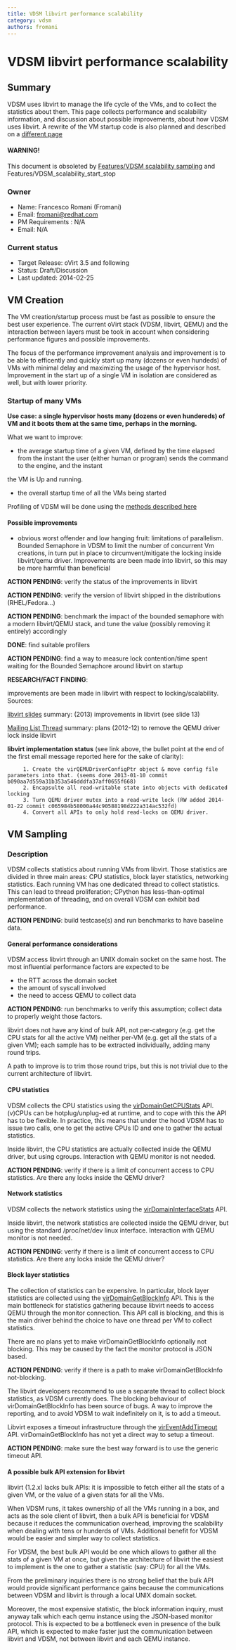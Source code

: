 ```yaml
---
title: VDSM libvirt performance scalability
category: vdsm
authors: fromani
---
```


# VDSM libvirt performance scalability

## Summary

VDSM uses libvirt to manage the life cycle of the VMs, and to collect the statistics about them. This page collects performance and scalability information, and discussion about possible improvements, about how VDSM uses libvirt. A rewrite of the VM startup code is also planned and described on a [different page](/develop/developer-guide/vdsm/vm-startup.html)

#### WARNING!

This document is obsoleted by [Features/VDSM scalability sampling](/develop/developer-guide/vdsm/scalability-sampling.html)
 and Features/VDSM_scalability_start_stop

### Owner

*   Name: Francesco Romani (Fromani)
*   Email: <fromani@redhat.com>
*   PM Requirements : N/A
*   Email: N/A

### Current status

*   Target Release: oVirt 3.5 and following
*   Status: Draft/Discussion
*   Last updated: 2014-02-25

## VM Creation

The VM creation/startup process must be fast as possible to ensure the best user experience. The current oVirt stack (VDSM, libvirt, QEMU) and the interaction between layers must be took in account when considering performance figures and possible improvements.

The focus of the performance improvement analysis and improvement is to be able to efficently and quickly start up many (dozens or even hundeds) of VMs with minimal delay and maximizing the usage of the hypervisor host. Improvement in the start up of a single VM in isolation are considered as well, but with lower priority.

### Startup of many VMs

**Use case: a single hypervisor hosts many (dozens or even hundereds) of VM and it boots them at the same time, perhaps in the morning.**

What we want to improve:

*   the average startup time of a given VM, defined by the time elapsed from the instant the user (either human or program) sends the command to the engine, and the instant

the VM is Up and running.

*   the overall startup time of all the VMs being started

Profiling of VDSM will be done using the [methods described here](/develop/developer-guide/vdsm/profiling-vdsm.html)

#### Possible improvements

*   obvious worst offender and low hanging fruit: limitations of parallelism. Bounded Semaphore in VDSM to limit the number of concurrent Vm creations, in turn put in place to circumvent/mitigate the locking inside libvirt/qemu driver. Improvements are been made into libvirt, so this may be more harmful than beneficial

**ACTION PENDING**: verify the status of the improvements in libvirt

**ACTION PENDING**: verify the version of libvirt shipped in the distributions (RHEL/Fedora...)

**ACTION PENDING**: benchmark the impact of the bounded semaphore with a modern libvirt/QEMU stack, and tune the value (possibly removing it entirely) accordingly

**DONE**: find suitable profilers

**ACTION PENDING**: find a way to measure lock contention/time spent waiting for the Bounded Semaphore around libvirt on startup

**RESEARCH/FACT FINDING**:

improvements are been made in libvirt with respect to locking/scalability. Sources:

[libvirt slides](https://mprivozn.fedorapeople.org/presentations/LinuxCon2013/libvirt.pdf) summary: (2013) improvements in libvirt (see slide 13)

[Mailing List Thread](http://www.redhat.com/archives/libvir-list/2012-December/msg00717.html) summary: plans (2012-12) to remove the QEMU driver lock inside libvirt

**libvirt implementation status** (see link above, the bullet point at the end of the first email message reported here for the sake of clarity):

         1. Create the virQEMUDriverConfigPtr object & move config file parameters into that. (seems done 2013-01-10 commit b090aa7d559a31b353a546dddfa37aff0655f668)
         2. Encapsulte all read-writable state into objects with dedicated  locking
         3. Turn QEMU driver mutex into a read-write lock (RW added 2014-01-22 commit c065984b58000a44c90588198d222a314ac532fd)
         4. Convert all APIs to only hold read-locks on QEMU driver.

## VM Sampling

### Description

VDSM collects statistics about running VMs from libvirt. Those statistics are divided in three main areas: CPU statistics, block layer statistics, networking statistics. Each running VM has one dedicated thread to collect statistics. This can lead to thread proliferation; CPython has less-than-optimal implementation of threading, and on overall VDSM can exhibit bad performance.

**ACTION PENDING**: build testcase(s) and run benchmarks to have baseline data.

#### General performance considerations

VDSM access libvirt through an UNIX domain socket on the same host. The most influential performance factors are expected to be

*   the RTT across the domain socket
*   the amount of syscall involved
*   the need to access QEMU to collect data

**ACTION PENDING**: run benchmarks to verify this assumption; collect data to properly weight those factors.

libvirt does not have any kind of bulk API, not per-category (e.g. get the CPU stats for all the active VM) neither per-VM (e.g. get all the stats of a given VM); each sample has to be extracted individually, adding many round trips.

A path to improve is to trim those round trips, but this is not trivial due to the current architecture of libvirt.

#### CPU statistics

VDSM collects the CPU statistics using the [virDomainGetCPUStats](https://libvirt.org/html/libvirt-libvirt-domain.html#virDomainGetCPUStats) API. (v)CPUs can be hotplug/unplug-ed at runtime, and to cope with this the API has to be flexible. In practice, this means that under the hood VDSM has to issue two calls, one to get the active CPUs ID and one to gather the actual statistics.

Inside libvirt, the CPU statistics are actually collected inside the QEMU driver, but using cgroups. Interaction with QEMU monitor is not needed.

**ACTION PENDING**: verify if there is a limit of concurrent access to CPU statistics. Are there any locks inside the QEMU driver?

#### Network statistics

VDSM collects the network statistics using the [virDomainInterfaceStats](https://libvirt.org/html/libvirt-libvirt-domain.html#virDomainInterfaceStats) API.

Inside libvirt, the network statistics are collected inside the QEMU driver, but using the standard /proc/net/dev linux interface. Interaction with QEMU monitor is not needed.

**ACTION PENDING**: verify if there is a limit of concurrent access to CPU statistics. Are there any locks inside the QEMU driver?

#### Block layer statistics

The collection of statistics can be expensive. In particular, block layer statistics are collected using the [virDomainGetBlockInfo](https://libvirt.org/html/libvirt-libvirt-domain.html#virDomainGetBlockInfo) API. This is the main bottleneck for statistics gathering because libvirt needs to access QEMU through the monitor connection. This API call is blocking, and this is the main driver behind the choice to have one thread per VM to collect statistics.

There are no plans yet to make virDomainGetBlockInfo optionally not blocking. This may be caused by the fact the monitor protocol is JSON based.

**ACTION PENDING**: verify if there is a path to make virDomainGetBlockInfo not-blocking.

The libvirt developers recommend to use a separate thread to collect block statistics, as VDSM currently does. The blocking behaviour of virDomainGetBlockInfo has been source of bugs. A way to improve the reporting, and to avoid VDSM to wait indefinitely on it, is to add a timeout.

Libvirt exposes a timeout infrastructure through the [virEventAddTimeout](https://libvirt.org/html/libvirt-libvirt-event.html#virEventAddTimeout) API. virDomainGetBlockInfo has not yet a direct way to setup a timeout.

**ACTION PENDING**: make sure the best way forward is to use the generic timeout API.

#### A possible bulk API extension for libvirt

libvirt (1.2.x) lacks bulk APIs: it is impossible to fetch either all the stats of a given VM, or the value of a given stats for all the VMs.

When VDSM runs, it takes ownership of all the VMs running in a box, and acts as the sole client of libvirt, then a bulk API is beneficial for VDSM because it reduces the communication overhead, improving the scalability when dealing with tens or hunderds of VMs. Additional benefit for VDSM would be easier and simpler way to collect statistics.

For VDSM, the best bulk API would be one which allows to gather all the stats of a given VM at once, but given the architecture of libvirt the easiest to implement is the one to gather a statistic (say: CPU) for all the VMs.

From the preliminary inquiries there is no strong belief that the bulk API would provide significant performance gains because the communications between VDSM and libvirt is through a local UNIX domain socket.

Moreover, the most expensive statistic, the block information inquiry, must anyway talk which each qemu instance using the JSON-based monitor protocol. This is expected to be a bottleneck even in presence of the bulk API, which is expected to make faster just the communication between libvirt and VDSM, not between libvirt and each QEMU instance.
